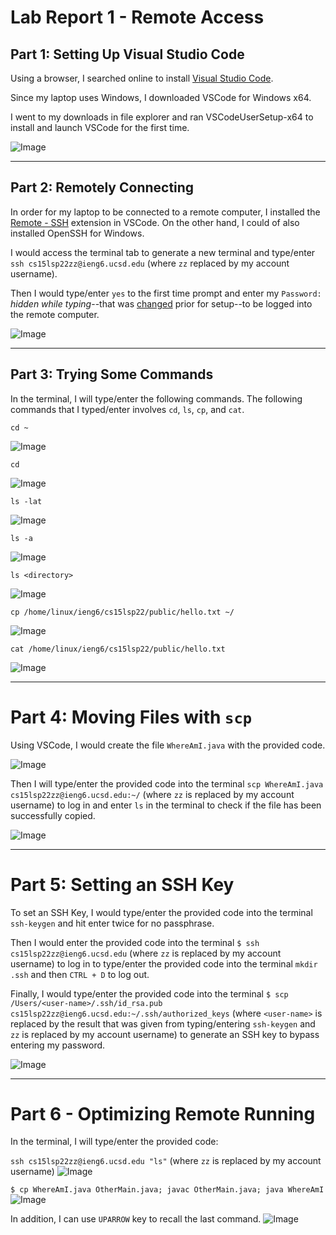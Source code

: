 # Lab Report 1 - Remote Access
## Part 1: Setting Up Visual Studio Code
Using a browser, I searched online to install [Visual Studio Code](https://code.visualstudio.com/).

Since my laptop uses Windows, I downloaded VSCode for Windows x64.

I went to my downloads in file explorer and ran VSCodeUserSetup-x64 to install and launch VSCode for the first time.

![Image](https://raw.githubusercontent.com/JSN3/cse15l-lab-reports/main/Lab%201%20-%20Part%201.png)

***
## Part 2: Remotely Connecting
In order for my laptop to be connected to a remote computer, I installed the [Remote - SSH](https://marketplace.visualstudio.com/items?itemName=ms-vscode-remote.remote-ssh) extension in VSCode. On the other hand, I could of also installed OpenSSH for Windows.

I would access the terminal tab to generate a new terminal and type/enter `ssh cs15lsp22zz@ieng6.ucsd.edu` (where `zz` replaced by my account username).

Then I would type/enter `yes` to the first time prompt and enter my `Password:` _hidden while typing_--that was [changed](https://sdacs.ucsd.edu/~icc/index.php) prior for setup--to be logged into the remote computer.

![Image](https://raw.githubusercontent.com/JSN3/cse15l-lab-reports/main/Lab%201%20-%20Part%203.png)

***
## Part 3: Trying Some Commands
In the terminal, I will type/enter the following commands.
The following commands that I typed/enter involves `cd`, `ls`, `cp`, and `cat`.

`cd ~`

![Image](https://raw.githubusercontent.com/JSN3/cse15l-lab-reports/main/Lab%201%20-%20Part%204a.png)

`cd`

![Image](https://raw.githubusercontent.com/JSN3/cse15l-lab-reports/main/Lab%201%20-%20Part%204b.png)

`ls -lat`

![Image](https://raw.githubusercontent.com/JSN3/cse15l-lab-reports/main/Lab%201%20-%20Part%204c.png)

`ls -a`

![Image](https://raw.githubusercontent.com/JSN3/cse15l-lab-reports/main/Lab%201%20-%20Part%204d.png)

`ls <directory>`

![Image](https://raw.githubusercontent.com/JSN3/cse15l-lab-reports/main/Lab%201%20-%20Part%204e.png)

`cp /home/linux/ieng6/cs15lsp22/public/hello.txt ~/`

![Image](https://raw.githubusercontent.com/JSN3/cse15l-lab-reports/main/Lab%201%20-%20Part%204f.png)

`cat /home/linux/ieng6/cs15lsp22/public/hello.txt`

![Image](https://raw.githubusercontent.com/JSN3/cse15l-lab-reports/main/Lab%201%20-%20Part4g.png)

***
# Part 4: Moving Files with `scp`
Using VSCode, I would create the file `WhereAmI.java` with the provided code.

![Image](https://raw.githubusercontent.com/JSN3/cse15l-lab-reports/main/Lab%201%20-%20Part%205a.png)

Then I will type/enter the provided code into the terminal `scp WhereAmI.java cs15lsp22zz@ieng6.ucsd.edu:~/` (where `zz` is replaced by my account username) to log in and enter `ls` in the terminal to check if the file has been successfully copied.

![Image](https://raw.githubusercontent.com/JSN3/cse15l-lab-reports/main/Lab%201%20-%20Part%205b.png)

***
# Part 5: Setting an SSH Key
To set an SSH Key, I would type/enter the provided code into the terminal `ssh-keygen` and hit enter twice for no passphrase.

Then I would enter the provided code into the terminal `$ ssh cs15lsp22zz@ieng6.ucsd.edu` (where `zz` is replaced by my account username) to log in to type/enter the provided code into the terminal `mkdir .ssh` and then `CTRL + D` to log out.

Finally, I would type/enter the provided code into the terminal `$ scp /Users/<user-name>/.ssh/id_rsa.pub cs15lsp22zz@ieng6.ucsd.edu:~/.ssh/authorized_keys` (where `<user-name>` is replaced by the result that was given from typing/entering `ssh-keygen` and `zz` is replaced by my account username) to generate an SSH key to bypass entering my password.

![Image](https://raw.githubusercontent.com/JSN3/cse15l-lab-reports/main/Lab%201%20-%20Part%206.png)

***
# Part 6 - Optimizing Remote Running
In the terminal, I will type/enter the provided code:

`ssh cs15lsp22zz@ieng6.ucsd.edu "ls"` (where `zz` is replaced by my account username)
![Image](https://raw.githubusercontent.com/JSN3/cse15l-lab-reports/main/Lab%201%20-%20Part%207a.png)

`$ cp WhereAmI.java OtherMain.java; javac OtherMain.java; java WhereAmI`
![Image](https://raw.githubusercontent.com/JSN3/cse15l-lab-reports/main/Lab%201%20-%20Part%207b.png)

In addition, I can use `UPARROW` key to recall the last command.
![Image](https://raw.githubusercontent.com/JSN3/cse15l-lab-reports/main/Lab%201%20-%20Part%207c.png)
